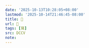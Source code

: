 ```yaml
---
date: '2025-10-13T10:28:05+08:00'
lastmod: '2025-10-14T21:46:45-08:00'
title: 􄩲
url: 􄩲
tags: [䉣]
src: DCCV
note:
---
```

